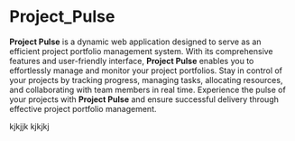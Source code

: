 # Project_Pulse
**Project Pulse** is a dynamic web application designed to serve as an efficient project portfolio management system. With its comprehensive features and user-friendly interface, **Project Pulse** enables you to effortlessly manage and monitor your project portfolios. Stay in control of your projects by tracking progress, managing tasks, allocating resources, and collaborating with team members in real time. Experience the pulse of your projects with **Project Pulse** and ensure successful delivery through effective project portfolio management.


kjkjjk
kjkjkj
